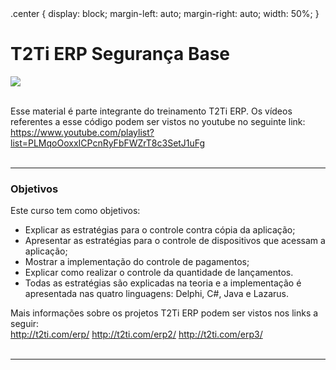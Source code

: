 <html>
.center {
  display: block;
  margin-left: auto;
  margin-right: auto;
  width: 50%;
}
<div class="bloco">
                    <div class="titulo_bloco">
                        <h1>T2Ti ERP Segurança Base</h1>
                    </div> 
                   <img src="http://t2ti.com/images/capas/capa_erp2_infra_seguranca_base_250.jpg" class="center"/>
  	<br /><br />
  
  Esse material é parte integrante do treinamento T2Ti ERP. Os vídeos referentes a esse código podem ser vistos no youtube no seguinte link: https://www.youtube.com/playlist?list=PLMqoOoxxICPcnRyFbFWZrT8c3SetJ1uFg
	<br /><br />

<hr />
<h3>Objetivos</h3> 
      Este curso tem como objetivos:        
      <ul>
        <li>Explicar as estratégias para o controle contra cópia da aplicação;</li>
        <li>Apresentar as estratégias para o controle de dispositivos que acessam a aplicação;</li>
        <li>Mostrar a implementação do controle de pagamentos;</li>
        <li>Explicar como realizar o controle da quantidade de lançamentos.</li>
        <li>Todas as estratégias são explicadas na teoria e a implementação é apresentada nas quatro linguagens: Delphi, C#, Java e Lazarus.</li>
      </ul>


Mais informações sobre os projetos T2Ti ERP podem ser vistos nos links a seguir:
	<br />
  http://t2ti.com/erp/
  http://t2ti.com/erp2/
  http://t2ti.com/erp3/
	<br /><br />
<hr />
</html>
